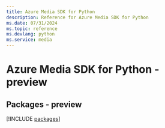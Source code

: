 ```yaml
---
title: Azure Media SDK for Python
description: Reference for Azure Media SDK for Python
ms.date: 07/31/2024
ms.topic: reference
ms.devlang: python
ms.service: media
---
```

# Azure Media SDK for Python - preview
## Packages - preview
[!INCLUDE [packages](media-index.md)]